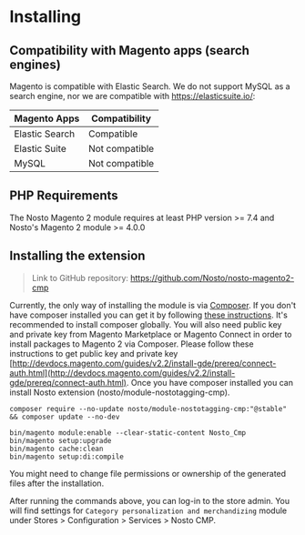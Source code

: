 # Installing

## Compatibility with Magento apps (search engines) <a href="#compatibility-for-magento-apps" id="compatibility-for-magento-apps"></a>

Magento is compatible with Elastic Search. We do not support MySQL as a search engine, nor we are compatible with https://elasticsuite.io/:

| Magento Apps   | Compatibility  |
|----------------|--------------- |
| Elastic Search | Compatible     |
| Elastic Suite  | Not compatible |
| MySQL          | Not compatible |

## PHP Requirements

The Nosto Magento 2 module requires at least PHP version &gt;= 7.4 and Nosto's Magento 2 module &gt;= 4.0.0

## Installing the extension

> Link to GitHub repository: https://github.com/Nosto/nosto-magento2-cmp

Currently, the only way of installing the module is via [Composer](https://getcomposer.org/). If you don't have composer installed you can get it by following [these instructions](https://getcomposer.org/doc/00-intro.md). It's recommended to install composer globally. You will also need public key and private key from Magento Marketplace or Magento Connect in order to install packages to Magento 2 via Composer. Please follow these instructions to get public key and private key [http://devdocs.magento.com/guides/v2.2/install-gde/prereq/connect-auth.html](http://devdocs.magento.com/guides/v2.2/install-gde/prereq/connect-auth.html). Once you have composer installed you can install Nosto extension \(nosto/module-nostotagging-cmp\).

```text
composer require --no-update nosto/module-nostotagging-cmp:"@stable" && composer update --no-dev
```

```text
bin/magento module:enable --clear-static-content Nosto_Cmp
bin/magento setup:upgrade
bin/magento cache:clean
bin/magento setup:di:compile
```

You might need to change file permissions or ownership of the generated files after the installation.

After running the commands above, you can log-in to the store admin. You will find settings for `Category personalization and merchandizing` module under Stores &gt; Configuration &gt; Services &gt; Nosto CMP.

